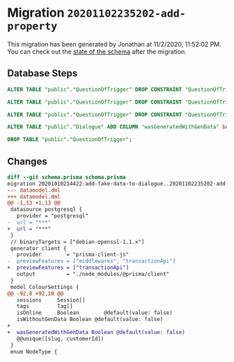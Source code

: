 # Migration `20201102235202-add-property`

This migration has been generated by Jonathan at 11/2/2020, 11:52:02 PM.
You can check out the [state of the schema](./schema.prisma) after the migration.

## Database Steps

```sql
ALTER TABLE "public"."QuestionOfTrigger" DROP CONSTRAINT "QuestionOfTrigger_questionId_fkey"

ALTER TABLE "public"."QuestionOfTrigger" DROP CONSTRAINT "QuestionOfTrigger_triggerConditionId_fkey"

ALTER TABLE "public"."QuestionOfTrigger" DROP CONSTRAINT "QuestionOfTrigger_triggerId_fkey"

ALTER TABLE "public"."Dialogue" ADD COLUMN "wasGeneratedWithGenData" boolean  NOT NULL DEFAULT false;

DROP TABLE "public"."QuestionOfTrigger";
```

## Changes

```diff
diff --git schema.prisma schema.prisma
migration 20201010214422-add-fake-data-to-dialogue..20201102235202-add-property
--- datamodel.dml
+++ datamodel.dml
@@ -1,13 +1,13 @@
 datasource postgresql {
   provider = "postgresql"
-  url = "***"
+  url = "***"
 }
 // binaryTargets = ["debian-openssl-1.1.x"]
 generator client {
   provider        = "prisma-client-js"
-  previewFeatures = ["middlewares", "transactionApi"]
+  previewFeatures = ["transactionApi"]
   output          = "./node_modules/@prisma/client"
 }
 model ColourSettings {
@@ -92,8 +92,10 @@
   sessions     Session[]
   tags         Tag[]
   isOnline     Boolean        @default(value: false)
   isWithoutGenData Boolean @default(value: false)
+  
+  wasGeneratedWithGenData Boolean @default(value: false)
   @@unique([slug, customerId])
 }
 enum NodeType {
```


